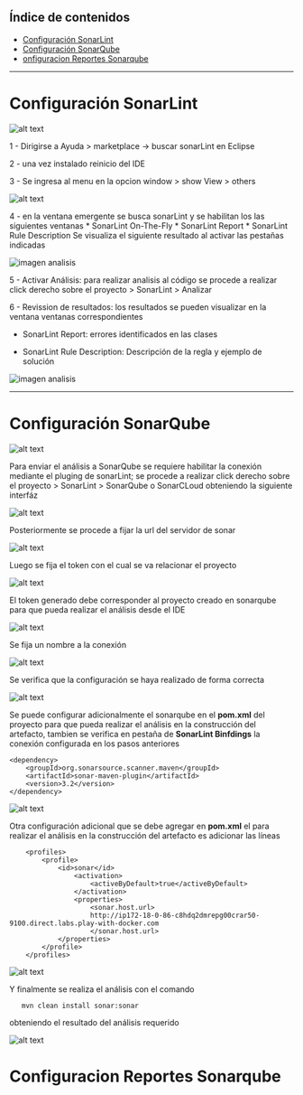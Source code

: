 ## Índice de contenidos
* [Configuración SonarLint](#item1)
* [Configuración SonarQube](#item2)
* [onfiguracion Reportes Sonarqube](#item3)

_______________________________________________

<a name="item1"></a>

# Configuración SonarLint

 ![alt text](/imgs/images.png)


1 - Dirigirse a Ayuda > marketplace -> buscar sonarLint en Eclipse

2 - una vez instalado reinicio del IDE

3 - Se ingresa al menu en la opcion window > show View > others 
  
  ![alt text](/imgs/Selection_148.png)
  
4 - en la ventana emergente se busca sonarLint y se habilitan los las siguientes ventanas
	* SonarLint On-The-Fly
	* SonarLint Report
	* SonarLint Rule Description
	Se visualiza el siguiente resultado al activar las pestañas indicadas

![imagen analisis](/imgs/sonarLint3.png)

5 - Activar Análisis: para realizar analisis al código se procede a realizar click derecho sobre el proyecto > SonarLint > Analizar

6 - Revission de resultados: los resultados se pueden visualizar en la ventana ventanas correspondientes 
  
  * SonarLint Report: errores identificados en las clases
  
  * SonarLint Rule Description: Descripción de la regla y ejemplo de solución 
  
 ![imagen analisis](/imgs/Selection_150.png)
 
 _______________________________________________
 <a name="item1"></a>

 # Configuración SonarQube
 
 ![alt text](/imgs/sonar1.png)

Para enviar el análisis a SonarQube se requiere habilitar la conexión mediante el pluging de sonarLint;
se procede a realizar click derecho sobre el proyecto > SonarLint > SonarQube o SonarCLoud obteniendo la siguiente interfáz

![alt text](/imgs/sonar2.png)

Posteriormente se procede a fijar la url del servidor de sonar

![alt text](/imgs/sonar3.png)

Luego se fija el token con el cual se va relacionar el proyecto

![alt text](/imgs/sonar4.png)

El token generado debe corresponder al proyecto creado en sonarqube para que pueda realizar el análisis desde el IDE

![alt text](/imgs/sonar5.png)

Se fija un nombre a la conexión

![alt text](/imgs/sonar6.png)

Se verifica que la configuración se haya realizado de forma correcta

![alt text](/imgs/sonar7.png)

Se puede configurar adicionalmente el sonarqube en el **pom.xml** del proyecto para que pueda realizar el análisis en 
la construcción del artefacto, tambien se verifica en pestaña de **SonarLint Binfdings** la conexión configurada en los pasos anteriores

```
<dependency>
	<groupId>org.sonarsource.scanner.maven</groupId>
	<artifactId>sonar-maven-plugin</artifactId>
	<version>3.2</version>
</dependency>
```

![alt text](/imgs/sonar10.png)
 
Otra configuración adicional que se debe agregar en **pom.xml** el  para realizar el análisis en la construcción del artefacto es adicionar las líneas 

```
	<profiles>
		<profile>
			<id>sonar</id>
				<activation>
					<activeByDefault>true</activeByDefault>
				</activation>
				<properties>
					<sonar.host.url>
					http://ip172-18-0-86-c8hdq2dmrepg00crar50-9100.direct.labs.play-with-docker.com
					</sonar.host.url>
			</properties>
		</profile>
	</profiles>
 ```
 
 ![alt text](/imgs/sonar11.png)
 
 Y finalmente se realiza el análisis con el comando 
 
 ```
 	mvn clean install sonar:sonar
 ```
 obteniendo el resultado del análisis requerido
 
 ![alt text](/imgs/sonar12.png)
 
<a name="item1"></a>

 # Configuracion Reportes Sonarqube

